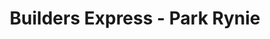 ---
title: "Builders Express - Park Rynie"
url: /park-rynie/builders-express-park-rynie/
shop: doityourself
---